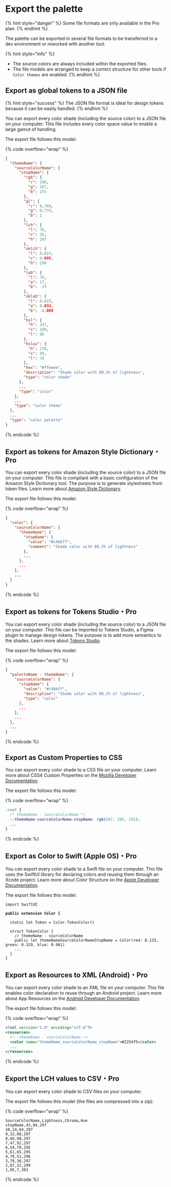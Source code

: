 # Export the palette

{% hint style="danger" %}
Some file formats are only available in the Pro plan.
{% endhint %}

The palette can be exported in several file formats to be transferred to a dev environment or reworked with another tool.

{% hint style="info" %}
* The source colors are always included within the exported files.
* The file models are arranged to keep a correct structure for other tools if `Color themes` are enabled.
{% endhint %}

## Export as global tokens to a JSON file

{% hint style="success" %}
The JSON file format is ideal for design tokens because it can be easily handled.
{% endhint %}

You can export every color shade (including the source color) to a JSON file on your computer. This file includes every color space value to enable a large gamut of handling.

The export file follows this model:

{% code overflow="wrap" %}
```json
{
  "themeName": {
    "sourceColorName": {
      "stopName": {
        "rgb": {
          "r": 196,
          "g": 187,
          "b": 255
        },
        "gl": {
          "r": 0.769,
          "g": 0.733,
          "b": 1
        },
        "lch": {
          "l": 78,
          "c": 36,
          "h": 297
        },
        "oklch": {
          "l": 0.823,
          "c": 0.095,
          "h": 290
        },
        "lab": {
          "l": 78,
          "a": 17,
          "b": -33
        },
        "oklab": {
          "l": 0.823,
          "a": 0.033,
          "b": -0.089
        },
        "hsl": {
          "h": 247,
          "s": 100,
          "l": 86
        },
        "hsluv": {
          "h": 270,
          "s": 99,
          "l": 78
        },
        "hex": "#ffeeee",
        "description": "Shade color with 80.2% of lightness",
        "type": "color shade"
      },
      ...
      "type": "color"
    },
    ...
    "type": "color theme"
  },
  ...
  "type": "color palette"
}
```
{% endcode %}

## Export as tokens for Amazon Style Dictionary・Pro

You can export every color shade (including the source color) to a JSON file on your computer. This file is compliant with a basic configuration of the Amazon Style Dictionary tool. The purpose is to generate stylesheets from token files. Learn more about [Amazon Style Dictionary](https://amzn.github.io/style-dictionary/#/README).

The export file follows this model:

{% code overflow="wrap" %}
```json
{
  "color": {
    "sourceColorName": {
      "themeName": {
        "stopName": {
          "value": "#c4bbff",
          "comment": "Shade color with 80.2% of lightness"
        },
        ...
      },
      ...
    },
    ...
  }
}
```
{% endcode %}

## Export as tokens for Tokens Studio・Pro

You can export every color shade (including the source color) to a JSON file on your computer. This file can be imported to Tokens Studio, a Figma plugin to manage design tokens. The purpose is to add more semantics to the shades. Learn more about [Tokens Studio](https://tokens.studio/).

The export file follows this model:

{% code overflow="wrap" %}
```json
{
  "paletteName - themeName": {
    "sourceColorName": {
      "stopName": {
        "value": "#c4bbff",
        "description": "Shade color with 80.2% of lightness",
        "type": "color"
      },
      ...
    },
    ...
  },
  ...
}
```
{% endcode %}

## Export as Custom Properties to CSS

You can export every color shade to a CSS file on your computer. Learn more about CSS4 Custom Properties on the [Mozilla Developer Documentation](https://developer.mozilla.org/en-US/docs/Web/CSS/Using\_CSS\_custom\_properties).

The export file follows this model:

{% code overflow="wrap" %}
```css
:root {
  /* themeName - sourceColorName */
  --themeName-sourceColorName-stopName: rgb(207, 205, 255);
  ...
}
```
{% endcode %}

## Export as Color to Swift (Apple OS)・Pro

You can export every color shade to a Swift file on your computer. This file uses the SwiftUI library for declaring colors and reusing them through an Xcode project. Learn more about Color Structure on the [Apple Developer Documentation](https://developer.apple.com/documentation/swiftui/color).

The export file follows this model:

<pre class="language-swift" data-overflow="wrap"><code class="lang-swift">import SwiftUI

<strong>public extension Color {
</strong><strong>
</strong>  static let Token = Color.TokenColor()
  
  struct TokenColor {
    // themeName - sourceColorName
    public let themeNameSourceColorNameStopName = Color(red: 0.133, green: 0.329, blue: 0.961)
    ...
  }
}
</code></pre>

## Export as Resources to XML (Android)・Pro

You can export every color shade to an XML file on your computer. This file enables color declaration to reuse through an Android project. Learn more about App Resources on the [Android Developer Documentation](https://developer.android.com/guide/topics/resources/providing-resources).

The export file follows this model:

{% code overflow="wrap" %}
```xml
<?xml version="1.0" encoding="utf-8"?>
<resources>
  <!--themeName - sourceColorName-->
  <color name="themeName_sourceColorName_stopName">#2254f5</color>
  ...
</resources>
```
{% endcode %}

## Export the LCH values to CSV・Pro

You can export every color shade to CSV files on your computer.

The export file follows this model (the files are compressed into a zip):

{% code overflow="wrap" %}
```csv
SourceColorName,Lightness,Chroma,Hue
stopName,43,94,297
10,24,64,297
9,32,80,297
8,40,90,297
7,47,92,297
6,54,79,295
5,61,65,295
4,70,51,296
3,78,36,297
2,87,22,299
1,95,7,301
```
{% endcode %}
